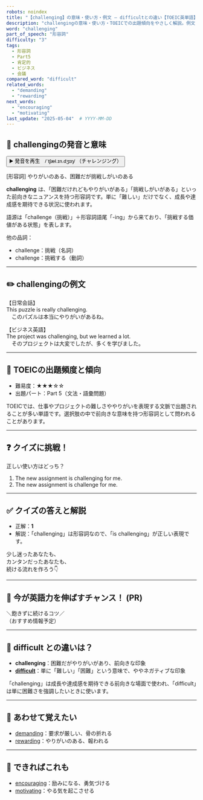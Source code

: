 ```yaml
---
robots: noindex
title: "【challenging】の意味・使い方・例文 ― difficultとの違い【TOEIC英単語】"
description: "challengingの意味・使い方・TOEICでの出題傾向をやさしく解説。例文・クイズ付きでdifficultとの違いもわかりやすく学べます。"
word: "challenging"
part_of_speech: "形容詞"
difficulty: "3"
tags:
  - 形容詞
  - Part5
  - 肯定的
  - ビジネス
  - 会議
compared_word: "difficult"
related_words:
  - "demanding"
  - "rewarding"
next_words:
  - "encouraging"
  - "motivating"
last_update: "2025-05-04"  # YYYY-MM-DD
---
```


## 🔰 challengingの発音と意味

<button class="play-audio" onclick="playTTS('challenging')">
  <span class="play-audio-main">
    ▶️ 発音を再生　/ˈtʃæl.ɪn.dʒɪŋ/
  </span>
  <span class="play-audio-sub">
    （チャレンジング）
  </span>
</button>

[形容詞] やりがいのある、困難だが挑戦しがいのある

**challenging** は、「困難だけれどもやりがいがある」「挑戦しがいがある」といった前向きなニュアンスを持つ形容詞です。単に「難しい」だけでなく、成長や達成感を期待できる状況に使われます。

語源は「challenge（挑戦）」＋形容詞語尾「-ing」から来ており、「挑戦する価値がある状態」を表します。

他の品詞：  
- challenge：挑戦（名詞）
- challenge：挑戦する（動詞）

---

## ✏️ challengingの例文

【日常会話】  
This puzzle is really challenging.  
　このパズルは本当にやりがいがあるね。

【ビジネス英語】  
The project was challenging, but we learned a lot.  
　そのプロジェクトは大変でしたが、多くを学びました。

---

## 🎯 TOEICの出題頻度と傾向

- 難易度：★★★☆☆
- 出題パート：Part 5（文法・語彙問題）

TOEICでは、仕事やプロジェクトの難しさややりがいを表現する文脈で出題されることが多い単語です。選択肢の中で前向きな意味を持つ形容詞として問われることがあります。

---

## ❓ クイズに挑戦！

正しい使い方はどっち？

1. The new assignment is challenging for me.  
2. The new assignment is challenge for me.

---

## ✅ クイズの答えと解説

- 正解：**1**
- 解説：「challenging」は形容詞なので、「is challenging」が正しい表現です。

少し迷ったあなたも、  
カンタンだったあなたも、  
続ける流れを作ろう👇️

---

## 🚀 今が英語力を伸ばすチャンス！ (PR)

<div class="info-center">
＼飽きずに続けるコツ／<br>  
（おすすめ情報予定）
</div>

---

## 🤔  difficult との違いは？

- **challenging**：困難だがやりがいがあり、前向きな印象
- **[difficult](/difficult)**：単に「難しい」「困難」という意味で、ややネガティブな印象

「challenging」は成長や達成感を期待できる前向きな場面で使われ、「difficult」は単に困難さを強調したいときに使います。

---

## 🧩 あわせて覚えたい

- [demanding](/demanding)：要求が厳しい、骨の折れる
- [rewarding](/rewarding)：やりがいのある、報われる

---

## 📖 できればこれも

- [encouraging](/encouraging)：励みになる、勇気づける
- [motivating](/motivating)：やる気を起こさせる

<!-- cvid: aid26_bid27 -->
